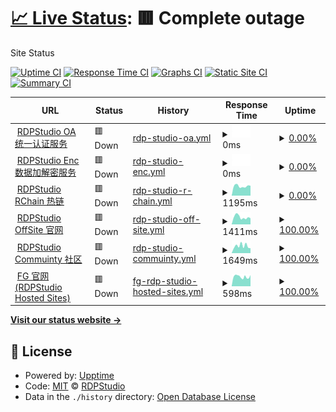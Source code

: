 # [📈 Live Status](https://status.rdpstudio.top): <!--live status--> **🟥 Complete outage**

Site Status

[![Uptime CI](https://github.com/rdp-studio/status/workflows/Uptime%20CI/badge.svg)](https://github.com/rdp-studio/status/actions?query=workflow%3A%22Uptime+CI%22)
[![Response Time CI](https://github.com/rdp-studio/status/workflows/Response%20Time%20CI/badge.svg)](https://github.com/rdp-studio/status/actions?query=workflow%3A%22Response+Time+CI%22)
[![Graphs CI](https://github.com/rdp-studio/status/workflows/Graphs%20CI/badge.svg)](https://github.com/rdp-studio/status/actions?query=workflow%3A%22Graphs+CI%22)
[![Static Site CI](https://github.com/rdp-studio/status/workflows/Static%20Site%20CI/badge.svg)](https://github.com/rdp-studio/status/actions?query=workflow%3A%22Static+Site+CI%22)
[![Summary CI](https://github.com/rdp-studio/status/workflows/Summary%20CI/badge.svg)](https://github.com/rdp-studio/status/actions?query=workflow%3A%22Summary+CI%22)

<!--start: status pages-->
<!-- This summary is generated by Upptime (https://github.com/upptime/upptime) -->
<!-- Do not edit this manually, your changes will be overwritten -->
<!-- prettier-ignore -->
| URL | Status | History | Response Time | Uptime |
| --- | ------ | ------- | ------------- | ------ |
| <img alt="" src="https://favicons.githubusercontent.com/rdpoa.cn.utools.club" height="13"> [RDPStudio OA 统一认证服务](https://rdpoa.cn.utools.club) | 🟥 Down | [rdp-studio-oa.yml](https://github.com/rdp-studio/status/commits/HEAD/history/rdp-studio-oa.yml) | <details><summary><img alt="Response time graph" src="./graphs/rdp-studio-oa/response-time-week.png" height="20"> 0ms</summary><br><a href="https://status.rdpstudio.top/history/rdp-studio-oa"><img alt="Response time 894" src="https://img.shields.io/endpoint?url=https%3A%2F%2Fraw.githubusercontent.com%2Frdp-studio%2Fstatus%2FHEAD%2Fapi%2Frdp-studio-oa%2Fresponse-time.json"></a><br><a href="https://status.rdpstudio.top/history/rdp-studio-oa"><img alt="24-hour response time 0" src="https://img.shields.io/endpoint?url=https%3A%2F%2Fraw.githubusercontent.com%2Frdp-studio%2Fstatus%2FHEAD%2Fapi%2Frdp-studio-oa%2Fresponse-time-day.json"></a><br><a href="https://status.rdpstudio.top/history/rdp-studio-oa"><img alt="7-day response time 0" src="https://img.shields.io/endpoint?url=https%3A%2F%2Fraw.githubusercontent.com%2Frdp-studio%2Fstatus%2FHEAD%2Fapi%2Frdp-studio-oa%2Fresponse-time-week.json"></a><br><a href="https://status.rdpstudio.top/history/rdp-studio-oa"><img alt="30-day response time 0" src="https://img.shields.io/endpoint?url=https%3A%2F%2Fraw.githubusercontent.com%2Frdp-studio%2Fstatus%2FHEAD%2Fapi%2Frdp-studio-oa%2Fresponse-time-month.json"></a><br><a href="https://status.rdpstudio.top/history/rdp-studio-oa"><img alt="1-year response time 894" src="https://img.shields.io/endpoint?url=https%3A%2F%2Fraw.githubusercontent.com%2Frdp-studio%2Fstatus%2FHEAD%2Fapi%2Frdp-studio-oa%2Fresponse-time-year.json"></a></details> | <details><summary><a href="https://status.rdpstudio.top/history/rdp-studio-oa">0.00%</a></summary><a href="https://status.rdpstudio.top/history/rdp-studio-oa"><img alt="All-time uptime 1.10%" src="https://img.shields.io/endpoint?url=https%3A%2F%2Fraw.githubusercontent.com%2Frdp-studio%2Fstatus%2FHEAD%2Fapi%2Frdp-studio-oa%2Fuptime.json"></a><br><a href="https://status.rdpstudio.top/history/rdp-studio-oa"><img alt="24-hour uptime 0.00%" src="https://img.shields.io/endpoint?url=https%3A%2F%2Fraw.githubusercontent.com%2Frdp-studio%2Fstatus%2FHEAD%2Fapi%2Frdp-studio-oa%2Fuptime-day.json"></a><br><a href="https://status.rdpstudio.top/history/rdp-studio-oa"><img alt="7-day uptime 0.00%" src="https://img.shields.io/endpoint?url=https%3A%2F%2Fraw.githubusercontent.com%2Frdp-studio%2Fstatus%2FHEAD%2Fapi%2Frdp-studio-oa%2Fuptime-week.json"></a><br><a href="https://status.rdpstudio.top/history/rdp-studio-oa"><img alt="30-day uptime 0.00%" src="https://img.shields.io/endpoint?url=https%3A%2F%2Fraw.githubusercontent.com%2Frdp-studio%2Fstatus%2FHEAD%2Fapi%2Frdp-studio-oa%2Fuptime-month.json"></a><br><a href="https://status.rdpstudio.top/history/rdp-studio-oa"><img alt="1-year uptime 1.10%" src="https://img.shields.io/endpoint?url=https%3A%2F%2Fraw.githubusercontent.com%2Frdp-studio%2Fstatus%2FHEAD%2Fapi%2Frdp-studio-oa%2Fuptime-year.json"></a></details>
| <img alt="" src="https://favicons.githubusercontent.com/rdpenc.cn.utools.club" height="13"> [RDPStudio Enc 数据加解密服务](https://rdpenc.cn.utools.club) | 🟥 Down | [rdp-studio-enc.yml](https://github.com/rdp-studio/status/commits/HEAD/history/rdp-studio-enc.yml) | <details><summary><img alt="Response time graph" src="./graphs/rdp-studio-enc/response-time-week.png" height="20"> 0ms</summary><br><a href="https://status.rdpstudio.top/history/rdp-studio-enc"><img alt="Response time 888" src="https://img.shields.io/endpoint?url=https%3A%2F%2Fraw.githubusercontent.com%2Frdp-studio%2Fstatus%2FHEAD%2Fapi%2Frdp-studio-enc%2Fresponse-time.json"></a><br><a href="https://status.rdpstudio.top/history/rdp-studio-enc"><img alt="24-hour response time 0" src="https://img.shields.io/endpoint?url=https%3A%2F%2Fraw.githubusercontent.com%2Frdp-studio%2Fstatus%2FHEAD%2Fapi%2Frdp-studio-enc%2Fresponse-time-day.json"></a><br><a href="https://status.rdpstudio.top/history/rdp-studio-enc"><img alt="7-day response time 0" src="https://img.shields.io/endpoint?url=https%3A%2F%2Fraw.githubusercontent.com%2Frdp-studio%2Fstatus%2FHEAD%2Fapi%2Frdp-studio-enc%2Fresponse-time-week.json"></a><br><a href="https://status.rdpstudio.top/history/rdp-studio-enc"><img alt="30-day response time 0" src="https://img.shields.io/endpoint?url=https%3A%2F%2Fraw.githubusercontent.com%2Frdp-studio%2Fstatus%2FHEAD%2Fapi%2Frdp-studio-enc%2Fresponse-time-month.json"></a><br><a href="https://status.rdpstudio.top/history/rdp-studio-enc"><img alt="1-year response time 888" src="https://img.shields.io/endpoint?url=https%3A%2F%2Fraw.githubusercontent.com%2Frdp-studio%2Fstatus%2FHEAD%2Fapi%2Frdp-studio-enc%2Fresponse-time-year.json"></a></details> | <details><summary><a href="https://status.rdpstudio.top/history/rdp-studio-enc">0.00%</a></summary><a href="https://status.rdpstudio.top/history/rdp-studio-enc"><img alt="All-time uptime 1.10%" src="https://img.shields.io/endpoint?url=https%3A%2F%2Fraw.githubusercontent.com%2Frdp-studio%2Fstatus%2FHEAD%2Fapi%2Frdp-studio-enc%2Fuptime.json"></a><br><a href="https://status.rdpstudio.top/history/rdp-studio-enc"><img alt="24-hour uptime 0.00%" src="https://img.shields.io/endpoint?url=https%3A%2F%2Fraw.githubusercontent.com%2Frdp-studio%2Fstatus%2FHEAD%2Fapi%2Frdp-studio-enc%2Fuptime-day.json"></a><br><a href="https://status.rdpstudio.top/history/rdp-studio-enc"><img alt="7-day uptime 0.00%" src="https://img.shields.io/endpoint?url=https%3A%2F%2Fraw.githubusercontent.com%2Frdp-studio%2Fstatus%2FHEAD%2Fapi%2Frdp-studio-enc%2Fuptime-week.json"></a><br><a href="https://status.rdpstudio.top/history/rdp-studio-enc"><img alt="30-day uptime 0.00%" src="https://img.shields.io/endpoint?url=https%3A%2F%2Fraw.githubusercontent.com%2Frdp-studio%2Fstatus%2FHEAD%2Fapi%2Frdp-studio-enc%2Fuptime-month.json"></a><br><a href="https://status.rdpstudio.top/history/rdp-studio-enc"><img alt="1-year uptime 1.10%" src="https://img.shields.io/endpoint?url=https%3A%2F%2Fraw.githubusercontent.com%2Frdp-studio%2Fstatus%2FHEAD%2Fapi%2Frdp-studio-enc%2Fuptime-year.json"></a></details>
| <img alt="" src="https://favicons.githubusercontent.com/chain.rdpstudio.top" height="13"> [RDPStudio RChain 热链](http://chain.rdpstudio.top) | 🟥 Down | [rdp-studio-r-chain.yml](https://github.com/rdp-studio/status/commits/HEAD/history/rdp-studio-r-chain.yml) | <details><summary><img alt="Response time graph" src="./graphs/rdp-studio-r-chain/response-time-week.png" height="20"> 1195ms</summary><br><a href="https://status.rdpstudio.top/history/rdp-studio-r-chain"><img alt="Response time 1195" src="https://img.shields.io/endpoint?url=https%3A%2F%2Fraw.githubusercontent.com%2Frdp-studio%2Fstatus%2FHEAD%2Fapi%2Frdp-studio-r-chain%2Fresponse-time.json"></a><br><a href="https://status.rdpstudio.top/history/rdp-studio-r-chain"><img alt="24-hour response time 1249" src="https://img.shields.io/endpoint?url=https%3A%2F%2Fraw.githubusercontent.com%2Frdp-studio%2Fstatus%2FHEAD%2Fapi%2Frdp-studio-r-chain%2Fresponse-time-day.json"></a><br><a href="https://status.rdpstudio.top/history/rdp-studio-r-chain"><img alt="7-day response time 1195" src="https://img.shields.io/endpoint?url=https%3A%2F%2Fraw.githubusercontent.com%2Frdp-studio%2Fstatus%2FHEAD%2Fapi%2Frdp-studio-r-chain%2Fresponse-time-week.json"></a><br><a href="https://status.rdpstudio.top/history/rdp-studio-r-chain"><img alt="30-day response time 1195" src="https://img.shields.io/endpoint?url=https%3A%2F%2Fraw.githubusercontent.com%2Frdp-studio%2Fstatus%2FHEAD%2Fapi%2Frdp-studio-r-chain%2Fresponse-time-month.json"></a><br><a href="https://status.rdpstudio.top/history/rdp-studio-r-chain"><img alt="1-year response time 1195" src="https://img.shields.io/endpoint?url=https%3A%2F%2Fraw.githubusercontent.com%2Frdp-studio%2Fstatus%2FHEAD%2Fapi%2Frdp-studio-r-chain%2Fresponse-time-year.json"></a></details> | <details><summary><a href="https://status.rdpstudio.top/history/rdp-studio-r-chain">0.00%</a></summary><a href="https://status.rdpstudio.top/history/rdp-studio-r-chain"><img alt="All-time uptime 0.00%" src="https://img.shields.io/endpoint?url=https%3A%2F%2Fraw.githubusercontent.com%2Frdp-studio%2Fstatus%2FHEAD%2Fapi%2Frdp-studio-r-chain%2Fuptime.json"></a><br><a href="https://status.rdpstudio.top/history/rdp-studio-r-chain"><img alt="24-hour uptime 0.00%" src="https://img.shields.io/endpoint?url=https%3A%2F%2Fraw.githubusercontent.com%2Frdp-studio%2Fstatus%2FHEAD%2Fapi%2Frdp-studio-r-chain%2Fuptime-day.json"></a><br><a href="https://status.rdpstudio.top/history/rdp-studio-r-chain"><img alt="7-day uptime 0.00%" src="https://img.shields.io/endpoint?url=https%3A%2F%2Fraw.githubusercontent.com%2Frdp-studio%2Fstatus%2FHEAD%2Fapi%2Frdp-studio-r-chain%2Fuptime-week.json"></a><br><a href="https://status.rdpstudio.top/history/rdp-studio-r-chain"><img alt="30-day uptime 0.00%" src="https://img.shields.io/endpoint?url=https%3A%2F%2Fraw.githubusercontent.com%2Frdp-studio%2Fstatus%2FHEAD%2Fapi%2Frdp-studio-r-chain%2Fuptime-month.json"></a><br><a href="https://status.rdpstudio.top/history/rdp-studio-r-chain"><img alt="1-year uptime 0.00%" src="https://img.shields.io/endpoint?url=https%3A%2F%2Fraw.githubusercontent.com%2Frdp-studio%2Fstatus%2FHEAD%2Fapi%2Frdp-studio-r-chain%2Fuptime-year.json"></a></details>
| <img alt="" src="https://favicons.githubusercontent.com/www3.rdpstudio.top" height="13"> [RDPStudio OffSite 官网](http://www3.rdpstudio.top:81) | 🟥 Down | [rdp-studio-off-site.yml](https://github.com/rdp-studio/status/commits/HEAD/history/rdp-studio-off-site.yml) | <details><summary><img alt="Response time graph" src="./graphs/rdp-studio-off-site/response-time-week.png" height="20"> 1411ms</summary><br><a href="https://status.rdpstudio.top/history/rdp-studio-off-site"><img alt="Response time 1411" src="https://img.shields.io/endpoint?url=https%3A%2F%2Fraw.githubusercontent.com%2Frdp-studio%2Fstatus%2FHEAD%2Fapi%2Frdp-studio-off-site%2Fresponse-time.json"></a><br><a href="https://status.rdpstudio.top/history/rdp-studio-off-site"><img alt="24-hour response time 1192" src="https://img.shields.io/endpoint?url=https%3A%2F%2Fraw.githubusercontent.com%2Frdp-studio%2Fstatus%2FHEAD%2Fapi%2Frdp-studio-off-site%2Fresponse-time-day.json"></a><br><a href="https://status.rdpstudio.top/history/rdp-studio-off-site"><img alt="7-day response time 1411" src="https://img.shields.io/endpoint?url=https%3A%2F%2Fraw.githubusercontent.com%2Frdp-studio%2Fstatus%2FHEAD%2Fapi%2Frdp-studio-off-site%2Fresponse-time-week.json"></a><br><a href="https://status.rdpstudio.top/history/rdp-studio-off-site"><img alt="30-day response time 1411" src="https://img.shields.io/endpoint?url=https%3A%2F%2Fraw.githubusercontent.com%2Frdp-studio%2Fstatus%2FHEAD%2Fapi%2Frdp-studio-off-site%2Fresponse-time-month.json"></a><br><a href="https://status.rdpstudio.top/history/rdp-studio-off-site"><img alt="1-year response time 1411" src="https://img.shields.io/endpoint?url=https%3A%2F%2Fraw.githubusercontent.com%2Frdp-studio%2Fstatus%2FHEAD%2Fapi%2Frdp-studio-off-site%2Fresponse-time-year.json"></a></details> | <details><summary><a href="https://status.rdpstudio.top/history/rdp-studio-off-site">100.00%</a></summary><a href="https://status.rdpstudio.top/history/rdp-studio-off-site"><img alt="All-time uptime 100.00%" src="https://img.shields.io/endpoint?url=https%3A%2F%2Fraw.githubusercontent.com%2Frdp-studio%2Fstatus%2FHEAD%2Fapi%2Frdp-studio-off-site%2Fuptime.json"></a><br><a href="https://status.rdpstudio.top/history/rdp-studio-off-site"><img alt="24-hour uptime 100.00%" src="https://img.shields.io/endpoint?url=https%3A%2F%2Fraw.githubusercontent.com%2Frdp-studio%2Fstatus%2FHEAD%2Fapi%2Frdp-studio-off-site%2Fuptime-day.json"></a><br><a href="https://status.rdpstudio.top/history/rdp-studio-off-site"><img alt="7-day uptime 100.00%" src="https://img.shields.io/endpoint?url=https%3A%2F%2Fraw.githubusercontent.com%2Frdp-studio%2Fstatus%2FHEAD%2Fapi%2Frdp-studio-off-site%2Fuptime-week.json"></a><br><a href="https://status.rdpstudio.top/history/rdp-studio-off-site"><img alt="30-day uptime 100.00%" src="https://img.shields.io/endpoint?url=https%3A%2F%2Fraw.githubusercontent.com%2Frdp-studio%2Fstatus%2FHEAD%2Fapi%2Frdp-studio-off-site%2Fuptime-month.json"></a><br><a href="https://status.rdpstudio.top/history/rdp-studio-off-site"><img alt="1-year uptime 100.00%" src="https://img.shields.io/endpoint?url=https%3A%2F%2Fraw.githubusercontent.com%2Frdp-studio%2Fstatus%2FHEAD%2Fapi%2Frdp-studio-off-site%2Fuptime-year.json"></a></details>
| <img alt="" src="https://favicons.githubusercontent.com/rdpstudioforum.flarum.cloud" height="13"> [RDPStudio Commuinty 社区](https://rdpstudioforum.flarum.cloud) | 🟥 Down | [rdp-studio-commuinty.yml](https://github.com/rdp-studio/status/commits/HEAD/history/rdp-studio-commuinty.yml) | <details><summary><img alt="Response time graph" src="./graphs/rdp-studio-commuinty/response-time-week.png" height="20"> 1649ms</summary><br><a href="https://status.rdpstudio.top/history/rdp-studio-commuinty"><img alt="Response time 1649" src="https://img.shields.io/endpoint?url=https%3A%2F%2Fraw.githubusercontent.com%2Frdp-studio%2Fstatus%2FHEAD%2Fapi%2Frdp-studio-commuinty%2Fresponse-time.json"></a><br><a href="https://status.rdpstudio.top/history/rdp-studio-commuinty"><img alt="24-hour response time 1141" src="https://img.shields.io/endpoint?url=https%3A%2F%2Fraw.githubusercontent.com%2Frdp-studio%2Fstatus%2FHEAD%2Fapi%2Frdp-studio-commuinty%2Fresponse-time-day.json"></a><br><a href="https://status.rdpstudio.top/history/rdp-studio-commuinty"><img alt="7-day response time 1649" src="https://img.shields.io/endpoint?url=https%3A%2F%2Fraw.githubusercontent.com%2Frdp-studio%2Fstatus%2FHEAD%2Fapi%2Frdp-studio-commuinty%2Fresponse-time-week.json"></a><br><a href="https://status.rdpstudio.top/history/rdp-studio-commuinty"><img alt="30-day response time 1649" src="https://img.shields.io/endpoint?url=https%3A%2F%2Fraw.githubusercontent.com%2Frdp-studio%2Fstatus%2FHEAD%2Fapi%2Frdp-studio-commuinty%2Fresponse-time-month.json"></a><br><a href="https://status.rdpstudio.top/history/rdp-studio-commuinty"><img alt="1-year response time 1649" src="https://img.shields.io/endpoint?url=https%3A%2F%2Fraw.githubusercontent.com%2Frdp-studio%2Fstatus%2FHEAD%2Fapi%2Frdp-studio-commuinty%2Fresponse-time-year.json"></a></details> | <details><summary><a href="https://status.rdpstudio.top/history/rdp-studio-commuinty">100.00%</a></summary><a href="https://status.rdpstudio.top/history/rdp-studio-commuinty"><img alt="All-time uptime 100.00%" src="https://img.shields.io/endpoint?url=https%3A%2F%2Fraw.githubusercontent.com%2Frdp-studio%2Fstatus%2FHEAD%2Fapi%2Frdp-studio-commuinty%2Fuptime.json"></a><br><a href="https://status.rdpstudio.top/history/rdp-studio-commuinty"><img alt="24-hour uptime 100.00%" src="https://img.shields.io/endpoint?url=https%3A%2F%2Fraw.githubusercontent.com%2Frdp-studio%2Fstatus%2FHEAD%2Fapi%2Frdp-studio-commuinty%2Fuptime-day.json"></a><br><a href="https://status.rdpstudio.top/history/rdp-studio-commuinty"><img alt="7-day uptime 100.00%" src="https://img.shields.io/endpoint?url=https%3A%2F%2Fraw.githubusercontent.com%2Frdp-studio%2Fstatus%2FHEAD%2Fapi%2Frdp-studio-commuinty%2Fuptime-week.json"></a><br><a href="https://status.rdpstudio.top/history/rdp-studio-commuinty"><img alt="30-day uptime 100.00%" src="https://img.shields.io/endpoint?url=https%3A%2F%2Fraw.githubusercontent.com%2Frdp-studio%2Fstatus%2FHEAD%2Fapi%2Frdp-studio-commuinty%2Fuptime-month.json"></a><br><a href="https://status.rdpstudio.top/history/rdp-studio-commuinty"><img alt="1-year uptime 100.00%" src="https://img.shields.io/endpoint?url=https%3A%2F%2Fraw.githubusercontent.com%2Frdp-studio%2Fstatus%2FHEAD%2Fapi%2Frdp-studio-commuinty%2Fuptime-year.json"></a></details>
| <img alt="" src="https://favicons.githubusercontent.com/fg.rdpstudio.top" height="13"> [FG 官网 (RDPStudio Hosted Sites)](http://fg.rdpstudio.top:81) | 🟥 Down | [fg-rdp-studio-hosted-sites.yml](https://github.com/rdp-studio/status/commits/HEAD/history/fg-rdp-studio-hosted-sites.yml) | <details><summary><img alt="Response time graph" src="./graphs/fg-rdp-studio-hosted-sites/response-time-week.png" height="20"> 598ms</summary><br><a href="https://status.rdpstudio.top/history/fg-rdp-studio-hosted-sites"><img alt="Response time 937" src="https://img.shields.io/endpoint?url=https%3A%2F%2Fraw.githubusercontent.com%2Frdp-studio%2Fstatus%2FHEAD%2Fapi%2Ffg-rdp-studio-hosted-sites%2Fresponse-time.json"></a><br><a href="https://status.rdpstudio.top/history/fg-rdp-studio-hosted-sites"><img alt="24-hour response time 701" src="https://img.shields.io/endpoint?url=https%3A%2F%2Fraw.githubusercontent.com%2Frdp-studio%2Fstatus%2FHEAD%2Fapi%2Ffg-rdp-studio-hosted-sites%2Fresponse-time-day.json"></a><br><a href="https://status.rdpstudio.top/history/fg-rdp-studio-hosted-sites"><img alt="7-day response time 598" src="https://img.shields.io/endpoint?url=https%3A%2F%2Fraw.githubusercontent.com%2Frdp-studio%2Fstatus%2FHEAD%2Fapi%2Ffg-rdp-studio-hosted-sites%2Fresponse-time-week.json"></a><br><a href="https://status.rdpstudio.top/history/fg-rdp-studio-hosted-sites"><img alt="30-day response time 656" src="https://img.shields.io/endpoint?url=https%3A%2F%2Fraw.githubusercontent.com%2Frdp-studio%2Fstatus%2FHEAD%2Fapi%2Ffg-rdp-studio-hosted-sites%2Fresponse-time-month.json"></a><br><a href="https://status.rdpstudio.top/history/fg-rdp-studio-hosted-sites"><img alt="1-year response time 937" src="https://img.shields.io/endpoint?url=https%3A%2F%2Fraw.githubusercontent.com%2Frdp-studio%2Fstatus%2FHEAD%2Fapi%2Ffg-rdp-studio-hosted-sites%2Fresponse-time-year.json"></a></details> | <details><summary><a href="https://status.rdpstudio.top/history/fg-rdp-studio-hosted-sites">100.00%</a></summary><a href="https://status.rdpstudio.top/history/fg-rdp-studio-hosted-sites"><img alt="All-time uptime 98.67%" src="https://img.shields.io/endpoint?url=https%3A%2F%2Fraw.githubusercontent.com%2Frdp-studio%2Fstatus%2FHEAD%2Fapi%2Ffg-rdp-studio-hosted-sites%2Fuptime.json"></a><br><a href="https://status.rdpstudio.top/history/fg-rdp-studio-hosted-sites"><img alt="24-hour uptime 100.00%" src="https://img.shields.io/endpoint?url=https%3A%2F%2Fraw.githubusercontent.com%2Frdp-studio%2Fstatus%2FHEAD%2Fapi%2Ffg-rdp-studio-hosted-sites%2Fuptime-day.json"></a><br><a href="https://status.rdpstudio.top/history/fg-rdp-studio-hosted-sites"><img alt="7-day uptime 100.00%" src="https://img.shields.io/endpoint?url=https%3A%2F%2Fraw.githubusercontent.com%2Frdp-studio%2Fstatus%2FHEAD%2Fapi%2Ffg-rdp-studio-hosted-sites%2Fuptime-week.json"></a><br><a href="https://status.rdpstudio.top/history/fg-rdp-studio-hosted-sites"><img alt="30-day uptime 96.72%" src="https://img.shields.io/endpoint?url=https%3A%2F%2Fraw.githubusercontent.com%2Frdp-studio%2Fstatus%2FHEAD%2Fapi%2Ffg-rdp-studio-hosted-sites%2Fuptime-month.json"></a><br><a href="https://status.rdpstudio.top/history/fg-rdp-studio-hosted-sites"><img alt="1-year uptime 98.67%" src="https://img.shields.io/endpoint?url=https%3A%2F%2Fraw.githubusercontent.com%2Frdp-studio%2Fstatus%2FHEAD%2Fapi%2Ffg-rdp-studio-hosted-sites%2Fuptime-year.json"></a></details>

<!--end: status pages-->

[**Visit our status website →**](https://status.rdpstudio.top)

## 📄 License

- Powered by: [Upptime](https://github.com/upptime/upptime)
- Code: [MIT](./LICENSE) © [RDPStudio](https://status.rdpstudio.top)
- Data in the `./history` directory: [Open Database License](https://opendatacommons.org/licenses/odbl/1-0/)
